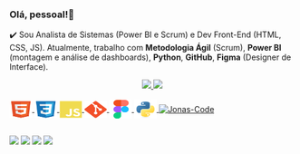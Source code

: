 ### Olá, pessoal!👋

✔️ Sou Analista de Sistemas (Power BI e Scrum) e Dev Front-End (HTML, CSS, JS). Atualmente, trabalho com <strong>Metodologia Ágil</strong> (Scrum), <strong>Power BI</strong> (montagem e análise de dashboards), <strong>Python</strong>, <strong>GitHub</strong>, <strong>Figma</strong> (Designer de Interface).

<div align="center">
  <a href="https://github.com/jjuniortt">
  <img height="150em" src="https://github-readme-stats.vercel.app/api?username=jjuniortt&show_icons=true&theme=dracula&include_all_commits=true&count_private=true"/>     <img height="150em" src="https://github-readme-stats.vercel.app/api/top-langs/?username=jjuniortt&layout=compact&langs_count=7&theme=dracula"/>
</div>
  
<div style="display: inline_block"><br>
  <img align="center" alt="Jonas-HTML" height="30" width="40" src="https://raw.githubusercontent.com/devicons/devicon/master/icons/html5/html5-original.svg">
  <img align="center" alt="Jonas-CSS" height="30" width="40" src="https://raw.githubusercontent.com/devicons/devicon/master/icons/css3/css3-original.svg">
  <img align="center" alt="Jonas-Js" height="30" width="40" src="https://raw.githubusercontent.com/devicons/devicon/master/icons/javascript/javascript-plain.svg">
  <img align="center" alt="Jonas-GitHub" height="30" width="40" src="https://raw.githubusercontent.com/devicons/devicon/master/icons/git/git-plain.svg">
  <img align="center" alt="Jonas-Figma" height="33" width="40" src="https://raw.githubusercontent.com/devicons/devicon/master/icons/figma/figma-original.svg">
  <img align="center" alt="Jonas-Python" height="33" width="40" src="https://raw.githubusercontent.com/devicons/devicon/master/icons/python/python-original.svg">
  <img align="center" alt="Jonas-Code" height="33" width="40" src="https://cdn.jsdelivr.net/gh/devicons/devicon/icons/firebase/firebase-plain.svg" />
</div>
  
 ##
  
<div> 
  <a href="https://www.youtube.com/channel/UCY6Z9iaxFSyMJTt-48IFIvw" target="_blank"><img src="https://img.shields.io/badge/YouTube-FF0000?style=for-the-badge&logo=youtube&logoColor=white" target="_blank"></a>
  <a href="https://www.instagram.com/jonastofoli/" target="_blank"><img src="https://img.shields.io/badge/-Instagram-%23E4405F?style=for-the-badge&logo=instagram&logoColor=white" target="_blank"></a>
  <a href="https://www.linkedin.com/in/jonas-t%C3%B3foli-81169087/" target="_blank"><img src="https://img.shields.io/badge/LinkedIn-0077B5?style=for-the-badge&logo=linkedin&logoColor=white" target="_blank"></a>
   <a href="https://www.facebook.com/jjuniortt" target="_blank"><img src="https://img.shields.io/badge/Facebook-1877F2?style=for-the-badge&logo=facebook&logoColor=white" target="_blank"></a>
</div>
